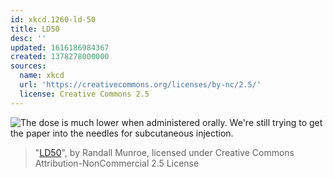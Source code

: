 ```yaml
---
id: xkcd.1260-ld-50
title: LD50
desc: ''
updated: 1616186984367
created: 1378278000000
sources:
  name: xkcd
  url: 'https://creativecommons.org/licenses/by-nc/2.5/'
  license: Creative Commons 2.5
---
```

![The dose is much lower when administered orally. We're still trying to get the paper into the needles for subcutaneous injection.](https://imgs.xkcd.com/comics/ld50.png)
> "[LD50](https://xkcd.com/1260/)", by Randall Munroe, licensed under Creative Commons Attribution-NonCommercial 2.5 License
